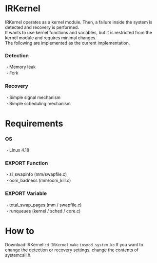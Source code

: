 # IRKernel
IRKernel operates as a kernel module. Then, a failure inside the system is detected and recovery is performed.<br>
It wants to use kernel functions and variables, but it is restricted from the kernel module and requires minimal changes.<br>
The following are implemented as the current implementation.<br>
### Detection
・Memory leak<br>
・Fork<br>
### Recovery
・Simple signal mechanism<br>
・Simple scheduling mechanism<br>
# Requirements
### OS
・Linux 4.18
###  EXPORT Function
・si_swapinfo (mm/swapfile.c)<br>
・oom_badness (mm/oom_kill.c)<br>
###  EXPORT Variable
・total_swap_pages (mm / swapfile.c)<br>
・runqueues (kernel / sched / core.c)<br>

# How to
Download IRKernel
`cd IRKernel`
`make`
`insmod system.ko`
If you want to change the detection or recovery settings, change the contents of systemcall.h.